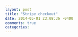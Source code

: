 ```yaml
---
layout: post
title: "Stripe checkout"
date: 2014-05-01 23:08:36 -0400
comments: true
categories: 
---
```

